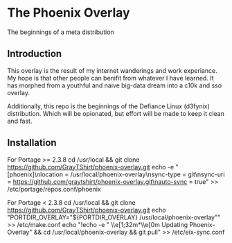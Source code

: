 # The Phoenix Overlay

The beginnings of a meta distribution

## Introduction

This overlay is the result of my internet wanderings and work experiance.
My hope is that other people can benifit from whatever I have learned.
It has morphed from a youthful and naive big-data dream into a c10k and sso overlay.

Additionally, this repo is the beginnings of the Defiance Linux (d3fynix) distribution.
Which will be opionated, but effort will be made to keep it clean and fast.

## Installation

For Portage >= 2.3.8
	cd /usr/local && git clone https://github.com/GrayTShirt/phoenix-overlay.git
	echo -e "[phoenix]\nlocation = /usr/local/phoenix-overlay\nsync-type = git\nsync-uri  = https://github.com/graytshirt/phoenix-overlay.git\nauto-sync = true" >> /etc/portage/repos.conf/phoenix

For Portage <  2.3.8
	cd /usr/local && git clone https://github.com/GrayTShirt/phoenix-overlay.git
	echo "PORTDIR_OVERLAY=\"\${PORTDIR_OVERLAY} /usr/local/phoenix-overlay\"" >> /etc/make.conf
	echo "\!echo -e \" \\\e[1;32m*\\\e[0m Updating Phoenix-Overlay\" && cd /usr/local/phoenix-overlay && git pull" >> /etc/eix-sync.conf
